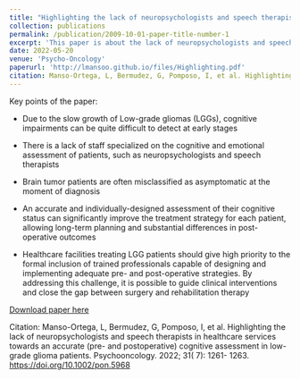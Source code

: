 ```yaml
---
title: "Highlighting the lack of neuropsychologists and speech therapists in healthcare services towards an accurate (pre- and postoperative) cognitive assessment in low-grade glioma patients"
collection: publications
permalink: /publication/2009-10-01-paper-title-number-1
excerpt: 'This paper is about the lack of neuropsychologists and speech therapists in healthcare facilities treating low grade glioma patients'
date: 2022-05-20
venue: 'Psycho-Oncology'
paperurl: 'http://lmansoo.github.io/files/Highlighting.pdf'
citation: Manso-Ortega, L, Bermudez, G, Pomposo, I, et al. Highlighting the lack of neuropsychologists and speech therapists in healthcare services towards an accurate (pre- and postoperative) cognitive assessment in low-grade glioma patients. Psychooncology. 2022; 31( 7): 1261- 1263. https://doi.org/10.1002/pon.5968
---
```


Key points of the paper: 

- Due to the slow growth of Low-grade gliomas (LGGs), cognitive impairments can be quite difficult to detect at early stages

- There is a lack of staff specialized on the cognitive and emotional assessment of patients, such as neuropsychologists and speech therapists

- Brain tumor patients are often misclassified as asymptomatic at the moment of diagnosis

- An accurate and individually-designed assessment of their cognitive status can significantly improve the treatment strategy for each patient, allowing long-term planning and substantial differences in post-operative outcomes

- Healthcare facilities treating LGG patients should give high priority to the formal inclusion of trained professionals capable of designing and implementing adequate pre- and post-operative strategies. By addressing this challenge, it is possible to guide clinical interventions and close the gap between surgery and rehabilitation therapy

[Download paper here](http://lmansoo.github.io/files/Highlighting.pdf)

Citation: Manso-Ortega, L, Bermudez, G, Pomposo, I, et al. Highlighting the lack of neuropsychologists and speech therapists in healthcare services towards an accurate (pre- and postoperative) cognitive assessment in low-grade glioma patients. Psychooncology. 2022; 31( 7): 1261- 1263. https://doi.org/10.1002/pon.5968
